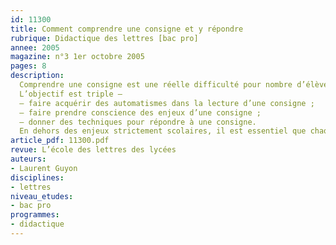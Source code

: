 ```yaml
---
id: 11300
title: Comment comprendre une consigne et y répondre
rubrique: Didactique des lettres [bac pro]
annee: 2005
magazine: n°3 1er octobre 2005
pages: 8
description: 
  Comprendre une consigne est une réelle difficulté pour nombre d’élèves. Répondre à une question, suivre des instructions, réaliser un travail défini est impossible si on ne sait pas précisément ce qui est demandé. Pour éviter la remarque récurrente « consigne mal comprise » en marge d’un exercice, il est indispensable de faire travailler les élèves sur la notion même de consigne.
  L’objectif est triple – 
  – faire acquérir des automatismes dans la lecture d’une consigne ;
  – faire prendre conscience des enjeux d’une consigne ;
  – donner des techniques pour répondre à une consigne.
  En dehors des enjeux strictement scolaires, il est essentiel que chaque élève voie bien l’importance de comprendre correctement n’importe quelle consigne dans sa future vie professionnelle.
article_pdf: 11300.pdf
revue: L’école des lettres des lycées
auteurs:
- Laurent Guyon
disciplines:
- lettres
niveau_etudes:
- bac pro
programmes:
- didactique
---
```

